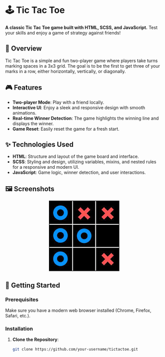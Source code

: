 # 🕹️ Tic Tac Toe

**A classic Tic Tac Toe game built with HTML, SCSS, and JavaScript.** Test your skills and enjoy a game of strategy against friends!

## 📖 Overview

Tic Tac Toe is a simple and fun two-player game where players take turns marking spaces in a 3x3 grid. The goal is to be the first to get three of your marks in a row, either horizontally, vertically, or diagonally.

## 🎮 Features

- **Two-player Mode**: Play with a friend locally.
- **Interactive UI**: Enjoy a sleek and responsive design with smooth animations.
- **Real-time Winner Detection**: The game highlights the winning line and displays the winner.
- **Game Reset**: Easily reset the game for a fresh start.

## ✨ Technologies Used

- **HTML**: Structure and layout of the game board and interface.
- **SCSS**: Styling and design, utilizing variables, mixins, and nested rules for a responsive and modern UI.
- **JavaScript**: Game logic, winner detection, and user interactions.

## 🖼️ Screenshots

<p align="center">
  <img src="imgs/xo.jpg" alt="Gameplay Screenshot" />
</p>

## 🚀 Getting Started

### Prerequisites

Make sure you have a modern web browser installed (Chrome, Firefox, Safari, etc.).

### Installation

1. **Clone the Repository**:
   ```bash
   git clone https://github.com/your-username/tictactoe.git
   ```

